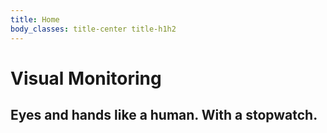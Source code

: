 ```yaml
---
title: Home
body_classes: title-center title-h1h2
---
```


# Visual Monitoring
## Eyes and hands like a human. With a stopwatch.